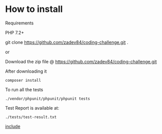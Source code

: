 # How to install

Requirements

PHP 7.2+

git clone https://github.com/zadev84/coding-challenge.git .

or 

Download the zip file @ https://github.com/zadev84/coding-challenge.git

After downloading it

```
composer install
```

To run all the tests

```
./vendor/phpunit/phpunit/phpunit tests 
```

Test Report is available at:

```
./tests/test-result.txt
```

[include](file:./tests/test-result.txt)